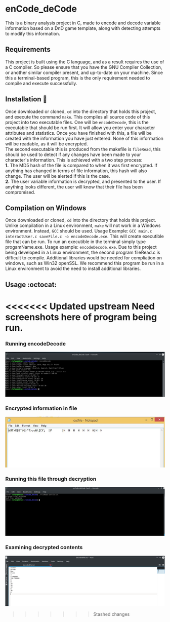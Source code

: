 # enCode_deCode
This is a binary analysis project in C, made to encode and decode variable information based on a DnD game template, along with detecting attempts to modify this information.<br>

## Requirements
This project is built using the C language, and as a result requires the use of a C compiler. So please ensure that you have the GNU Compiler Collection, or another similar compiler present, and up-to-date on your machine. Since this a terminal-based program, this is the only requirement needed to compile and execute successfully. 

## Installation :rocket:
Once downloaded or cloned, `cd` into the directory that holds this project, and execute the command `make`. This compiles all source code of this project into two executable files. One will be `encodeDecode`, this is the executable that should be run first. It will allow you enter your character attributes and statistics. Once you have finished with this, a file will be created with the information you have just entered. None of this information will be readable, as it will be encrypted. <br>
The second executable this is produced from the makefile is `fileRead`, this should be used to detect if any changes have been made to your character's information. This is achieved with a two step process: <br>
**1.** The MD5 hash of the file is compared to when it was first encrypted. If anything has changed in terms of file information, this hash will also change. The user will be alerted if this is the case.<br>
**2.** The user variable information is decrypted, and presented to the user. If anything looks different, the user will know that their file has been compromised.

## Compilation on Windows
Once downloaded or cloned, `cd` into the directory that holds this project.  Unlike compilation in a Linux environment, `make` will not work in a Windows environment. Instead, `GCC` should be used. Usage Example: `GCC main.c interactUser.c saveFile.c -o encodeDecode.exe`. This will create executible file that can be run.  To run an executible in the terminal simply type progamName.exe. Usage example: `encodeDecode.exe`.  Due to this project being developed in a Linux environment, the second program fileRead.c is difficult to compile.  Additional libraries would be needed for compliation on windows, such as Win32 openSSL.  We recommend this program be run in a Linux environment to avoid the need to install additional libraries.  

## Usage :octocat:
<<<<<<< Updated upstream
Need screenshots here of program being run.
=======
### Running encodeDecode
![alt text](./docs/creatChar.jpg)
### Encrypted information in file
![alt text](./docs/outfileContent.jpg)
### Running this file through decryption
![alt text](./docs/fileRead.jpg)
### Examining decrypted contents
![alt text](./docs/decryptedInfo.jpg)
>>>>>>> Stashed changes
